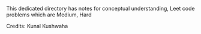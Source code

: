 This dedicated directory has notes for conceptual understanding, Leet code problems which are Medium, Hard

Credits: Kunal Kushwaha
